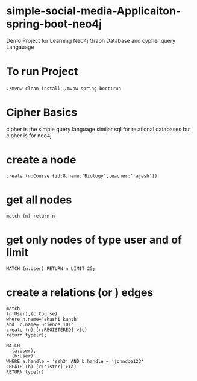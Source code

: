 # simple-social-media-Applicaiton-spring-boot-neo4j
Demo Project for Learning Neo4j Graph Database and cypher query Langauage
# To run Project
```./mvnw clean install```
```./mvnw spring-boot:run```

# Cipher Basics
cipher is the  simple query language similar sql for relational databases but cipher is for neo4j
# create a node
```create (n:Course {id:8,name:'Biology',teacher:'rajesh'})```


# get all nodes
```match (n) return n```

# get only nodes of type user and of limit
```MATCH (n:User) RETURN n LIMIT 25;```

# create a relations (or ) edges 
```
match 
(n:User),(c:Course) 
where n.name='shashi kanth' 
and  c.name='Science 101'  
create (n)-[r:REGISTERED]->(c) 
return type(r);
```
```
MATCH
  (a:User),
  (b:User)
WHERE a.handle = 'ssh3' AND b.handle = 'johndoe123'
CREATE (b)-[r:sister]->(a)
RETURN type(r)
```
